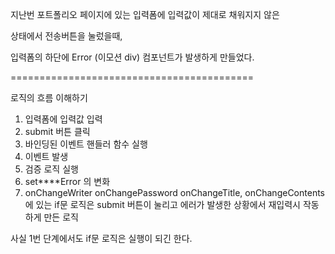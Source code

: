 지난번 포트폴리오 페이지에 있는 입력폼에 입력값이 제대로 채워지지 않은

상태에서 전송버튼을 눌렀을때,

입력폼의 하단에 Error (이모션 div) 컴포넌트가 발생하게 만들었다.

==========================================

로직의 흐름 이해하기

1. 입력폼에 입력값 입력
2. submit 버튼 클릭
3. 바인딩된 이벤트 핸들러 함수 실행
4. 이벤트 발생
5. 검증 로직 실행
6. set****Error 의 변화
7. onChangeWriter onChangePassword onChangeTitle, onChangeContents 에 있는 if문 로직은 submit 버튼이 눌리고 에러가 발생한 상황에서 재입력시 작동하게 만든 로직

사실 1번 단계에서도 if문 로직은 실행이 되긴 한다.
